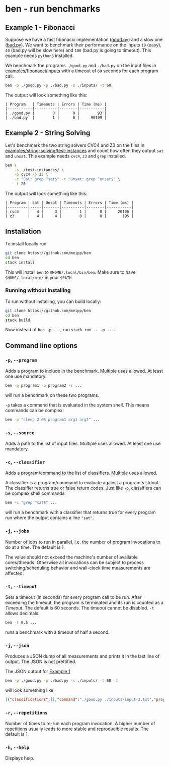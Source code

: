 # ben - run benchmarks

## Example 1 - Fibonacci
Suppose we have a fast fibonacci implementation ([good.py](./examples/fibonacci/good.py)) and a slow one ([bad.py](./examples/fibonacci/bad.py)). We want to benchmark their performance on the inputs `10` (easy), `40` (bad.py will be slow here) and `100` (bad.py is going to timeout). This example needs `python3` installed.

We benchmark the programs `./good.py` and `./bad.py` on the input files in [examples/fibonacci/inputs](.examples/fibonacci/inputs) with a timeout of `60` seconds for each program call.
```bash
ben -p ./good.py -p ./bad.py -s ./inputs/ -t 60
```
The output will look something like this:
```
| Program   | Timeouts | Errors | Time (ms) |
|-----------|----------|--------|-----------|
| ./good.py |        0 |      0 |        93 |
| ./bad.py  |        1 |      0 |     90199 |
```

## Example 2 - String Solving
Let's benchmark the two string solvers CVC4 and Z3 on the files in [examples/string-solving/test-instances](./examples/string-solving/test-instances) and count how often they output `sat` and `unsat`. This example needs `cvc4`, `z3` and `grep` installed.

```bash
ben \
    -s ./test-instances/ \
    -p cvc4 -p z3 \
    -c "Sat: grep ^sat$" -c "Unsat: grep ^unsat$" \
    -t 20
```
The output will look something like this:
```
| Program | Sat | Unsat | Timeouts | Errors | Time (ms) |
|---------|-----|-------|----------|--------|-----------|
| cvc4    |   4 |     3 |        1 |      0 |     20106 |
| z3      |   4 |     4 |        0 |      0 |       195 |
```

## Installation
To install locally run
```bash
git clone https://github.com/meipp/ben
cd ben
stack install
```
This will install `ben` to `$HOME/.local/bin/ben`. Make sure to have `$HOME/.local/bin/` in your `$PATH`.

### Running without installing
To run without installing, you can build locally:
```bash
git clone https://github.com/meipp/ben
cd ben
stack build
```
Now instead of `ben -p ...`, run `stack run -- -p ...`.

## Command line options

### `-p`, `--program`
Adds a program to include in the benchmark. Multiple uses allowed. At least one use mandatory.

```bash
ben -p program1 -p program2 -s ...
```
will run a benchmark on these two programs.

`-p` takes a command that is evaluated in the system shell. This means commands can be complex:
```bash
ben -p "sleep 2 && program1 arg1 arg2" ...
```

### `-s`, `--source`
Adds a path to the list of input files. Multiple uses allowed. At least one use mandatory.

### `-c`, `--classifier`
Adds a program/command to the list of classifiers. Multiple uses allowed.

A classifier is a program/command to evaluate against a program's stdout. The classifier returns true or false return codes.
Just like `-p`, classifiers can be complex shell commands.

```bash
ben -c "grep ^sat$" ...
```
will run a benchmark with a classifier that returns true for every program run where the output contains a line `"sat"`.

### `-j`, `--jobs`
Number of jobs to run in parallel, i.e. the number of program invocations to do at a time. The default is 1.

The value should not exceed the machine's number of available cores/threads. Otherwise all invocations can be subject to process switching/scheduling behavior and wall-clock time measurements are affected.

### `-t`, `--timeout`
Sets a timeout (in seconds) for every program call to be run. After exceeding the timeout, the program is terminated and its run is counted as a *Timeout*. The default is 60 seconds. The timeout cannot be disabled. `-t` allows decimals.

```bash
ben -t 0.5 ...
```
runs a benchmark with a timeout of half a second.

### `-j`, `--json`
Produces a JSON dump of all measurements and prints it in the last line of output. The JSON is not prettified.

The JSON output for [Example 1](#example-1---fibonacci)
```bash
ben -p ./good.py -p ./bad.py -s ./inputs/ -t 60 -J
```
will look something like
```json
[{"classifications":[],"command":"./good.py ./inputs/input-2.txt","program":"./good.py","status":"0","stderr":"","stdout":"102334155\n","time":15},{"classifications":[],"command":"./good.py ./inputs/input-1.txt","program":"./good.py","status":"0","stderr":"","stdout":"55\n","time":13},{"classifications":[],"command":"./good.py ./inputs/input-3.txt","program":"./good.py","status":"0","stderr":"","stdout":"354224848179261915075\n","time":14},{"classifications":[],"command":"./bad.py ./inputs/input-2.txt","program":"./bad.py","status":"0","stderr":"","stdout":"102334155\n","time":17718},{"classifications":[],"command":"./bad.py ./inputs/input-1.txt","program":"./bad.py","status":"0","stderr":"","stdout":"55\n","time":14},{"classifications":[],"command":"./bad.py ./inputs/input-3.txt","program":"./bad.py","status":"timeout","stderr":"","stdout":"","time":60021}]
```

### `-r`, `--repetitions`
Number of times to re-run each program invocation. A higher number of repetitions usually leads to more stable and reproducible results. The default is 1.

### `-h`, `--help`
Displays help.
